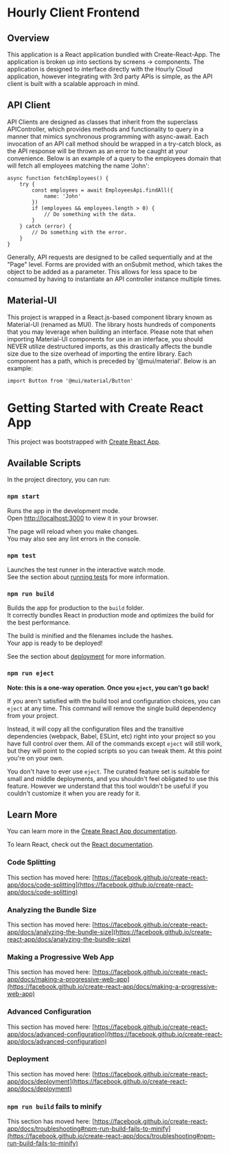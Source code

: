 # Hourly Client Frontend

## Overview
This application is a React application bundled with Create-React-App. The application is broken up into sections
by screens -> components. The application is designed to interface directly with the Hourly Cloud application,
however integrating with 3rd party APIs is simple, as the API client is built with a scalable approach in mind.

## API Client
API Clients are designed as classes that inherit from the superclass APIController, which provides methods and
functionality to query in a manner that mimics synchronous programming with async-await. Each invocation of an API call method
should be wrapped in a try-catch block, as the API response will be thrown as an error to be caught at your
convenience. Below is an example of a query to the employees domain that will fetch all employees matching the name
'John':

    async function fetchEmployees() {
        try {
            const employees = await EmployeesApi.findAll({
                name: 'John'
            })
            if (employees && employees.length > 0) {
                // Do something with the data.
            }
        } catch (error) {
            // Do something with the error.
        }
    }

Generally, API requests are designed to be called sequentially and at the "Page" level. Forms are provided with an
onSubmit method, which takes the object to be added as a parameter. This allows for less space to be
consumed by having to instantiate an API controller instance multiple times.

## Material-UI
This project is wrapped in a React.js-based component library known as Material-UI (renamed as MUI). The library
hosts hundreds of components that you may leverage when building an interface. Please note that when importing
Material-UI components for use in an interface, you should NEVER utilize destructured imports, as this drastically
affects the bundle size due to the size overhead of importing the entire library. Each component has a path, which
is preceded by '@mui/material'. Below is an example:

    import Button from '@mui/material/Button'

# Getting Started with Create React App

This project was bootstrapped with [Create React App](https://github.com/facebook/create-react-app).

## Available Scripts

In the project directory, you can run:

### `npm start`

Runs the app in the development mode.\
Open [http://localhost:3000](http://localhost:3000) to view it in your browser.

The page will reload when you make changes.\
You may also see any lint errors in the console.

### `npm test`

Launches the test runner in the interactive watch mode.\
See the section about [running tests](https://facebook.github.io/create-react-app/docs/running-tests) for more information.

### `npm run build`

Builds the app for production to the `build` folder.\
It correctly bundles React in production mode and optimizes the build for the best performance.

The build is minified and the filenames include the hashes.\
Your app is ready to be deployed!

See the section about [deployment](https://facebook.github.io/create-react-app/docs/deployment) for more information.

### `npm run eject`

**Note: this is a one-way operation. Once you `eject`, you can't go back!**

If you aren't satisfied with the build tool and configuration choices, you can `eject` at any time. This command will remove the single build dependency from your project.

Instead, it will copy all the configuration files and the transitive dependencies (webpack, Babel, ESLint, etc) right into your project so you have full control over them. All of the commands except `eject` will still work, but they will point to the copied scripts so you can tweak them. At this point you're on your own.

You don't have to ever use `eject`. The curated feature set is suitable for small and middle deployments, and you shouldn't feel obligated to use this feature. However we understand that this tool wouldn't be useful if you couldn't customize it when you are ready for it.

## Learn More

You can learn more in the [Create React App documentation](https://facebook.github.io/create-react-app/docs/getting-started).

To learn React, check out the [React documentation](https://reactjs.org/).

### Code Splitting

This section has moved here: [https://facebook.github.io/create-react-app/docs/code-splitting](https://facebook.github.io/create-react-app/docs/code-splitting)

### Analyzing the Bundle Size

This section has moved here: [https://facebook.github.io/create-react-app/docs/analyzing-the-bundle-size](https://facebook.github.io/create-react-app/docs/analyzing-the-bundle-size)

### Making a Progressive Web App

This section has moved here: [https://facebook.github.io/create-react-app/docs/making-a-progressive-web-app](https://facebook.github.io/create-react-app/docs/making-a-progressive-web-app)

### Advanced Configuration

This section has moved here: [https://facebook.github.io/create-react-app/docs/advanced-configuration](https://facebook.github.io/create-react-app/docs/advanced-configuration)

### Deployment

This section has moved here: [https://facebook.github.io/create-react-app/docs/deployment](https://facebook.github.io/create-react-app/docs/deployment)

### `npm run build` fails to minify

This section has moved here: [https://facebook.github.io/create-react-app/docs/troubleshooting#npm-run-build-fails-to-minify](https://facebook.github.io/create-react-app/docs/troubleshooting#npm-run-build-fails-to-minify)

